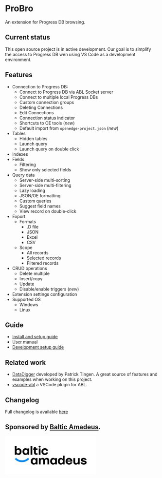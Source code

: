 # ProBro

An extension for Progress DB browsing.

## Current status
This open source project is in active development. Our goal is to simplify the access to Progress DB wen using VS Code as a development environment.

## Features
- Connection to Progress DB:
  - Connect to Progress DB via ABL Socket server
  - Connect to multiple local Progress DBs
  - Custom connection groups
  - Deleting Connections
  - Edit Connections
  - Connection status indicator
  - Shortcuts to OE tools (*new*)
  - Default import from ```openedge-project.json``` (*new*)
- Tables
  - Hidden tables
  - Launch query
  - Launch query on double click
- Indexes
- Fields
  - Filtering
  - Show only selected fields
- Query data
  - Server-side multi-sorting
  - Server-side multi-filtering
  - Lazy loading
  - JSON/OE formatting
  - Custom queries
  - Suggest field names
  - View record on double-click
- Export
  - Formats
    - .D file
    - JSON
    - Excel
    - CSV
  - Scope
    - All records
    - Selected records
    - Filtered records
- CRUD operations
  - Delete multiple
  - Insert/copy
  - Update
  - Disable/enable triggers (*new*)
- Extension settings configuration
- Supported OS
  - Windows
  - Linux
## Guide
- [Install and setup guide](https://github.com/BalticAmadeus/ProBro/blob/main/resources/markdown/setup.md)
- [User manual](https://github.com/BalticAmadeus/ProBro/blob/main/resources/markdown/manual.md)
- [Development setup guide](https://github.com/BalticAmadeus/ProBro/blob/main/resources/markdown/dev_env_setup.md)

## Related work
- [DataDigger](https://datadigger.wordpress.com/) developed by Patrick Tingen. A great source of features and examples when working on this project.
- [vscode-abl](https://github.com/chriscamicas/vscode-abl) a VSCode plugin for ABL.

## Changelog

Full changelog is available [here](https://github.com/BalticAmadeus/ProBro/blob/main/CHANGELOG.md)

## Sponsored by [Baltic Amadeus](https://www.ba.lt/en).

[![BA](https://raw.githubusercontent.com/BalticAmadeus/ProBro/main/resources/images/Balticmadeus_RGB-01.jpg)](https://www.ba.lt/en)
